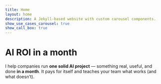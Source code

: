 ```yaml
---
title: Home
layout: home
description: A Jekyll-based website with custom carousel components.
show_use_cases_carousel: true
show_call_box: true
---
```


# AI ROI in a month

I help companies run **one solid AI project** — something real, useful, and done **in a month**. It pays for itself and teaches your team what works (and what doesn’t).
